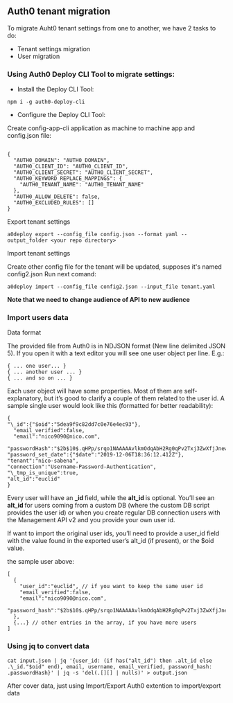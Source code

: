  ## Auth0 tenant migration

To migrate Auht0 tenant settings from one to another, we have 2 tasks to do:

- Tenant settings migration
- User migration

### Using Auth0 Deploy CLI Tool to migrate settings:

- Install the Deploy CLI Tool:

```
npm i -g auth0-deploy-cli
```

- Configure the Deploy CLI Tool:

Create config-app-cli application as machine to machine app and config.json file:

```

{
  "AUTH0_DOMAIN": "AUTH0_DOMAIN",
  "AUTH0_CLIENT_ID": "AUTH0_CLIENT_ID",
  "AUTH0_CLIENT_SECRET": "AUTH0_CLIENT_SECRET",
  "AUTH0_KEYWORD_REPLACE_MAPPINGS": {
    "AUTH0_TENANT_NAME": "AUTH0_TENANT_NAME"
  },
  "AUTH0_ALLOW_DELETE": false,
  "AUTH0_EXCLUDED_RULES": []
}
```

Export tenant settings

```
a0deploy export --config_file config.json --format yaml --output_folder <your repo directory>
```

Import tenant settings

Create other config file for the tenant will be updated, supposes it's named config2.json
Run next comand:

```
a0deploy import --config_file config2.json --input_file tenant.yaml
```

<strong>Note that we need to change audience of API to new audience </strong>

### Import users data

Data format

The provided file from Auth0 is in NDJSON format (New line delimited JSON 5). If you open it with a text editor you will see one user object per line. E.g.:

```
{ ... one user... }
{ ... another user ... }
{ ... and so on ... }
```

Each user object will have some properties. Most of them are self-explanatory, but it’s good to clarify a couple of them related to the user id. A sample single user would look like this (formatted for better readability):

```
{
"\_id":{"$oid":"5dea9f9c82dd7c0e76e4ec93"},
  "email_verified":false,
  "email":"nico9090@nico.com",
  "passwordHash":"$2b$10$.qHPp/srqo1NAAAAAvlkmOdqAbH2Rg0qPv2Txj3ZwXfjJnewSjc4m",
"password_set_date":{"$date":"2019-12-06T18:36:12.412Z"},
"tenant":"nico-sabena",
"connection":"Username-Password-Authentication",
"\_tmp_is_unique":true,
"alt_id":"euclid"
}
```

Every user will have an <b>\_id </b> field, while the <b> alt_id </b> is optional. You’ll see an <b>alt_id </b> for users coming from a custom DB (where the custom DB script provides the user id) or when you create regular DB connection users with the Management API v2 and you provide your own user id.

If want to import the original user ids, you’ll need to provide a user_id field with the value found in the exported user’s alt_id (if present), or the $oid value.

the sample user above:

```
[
  {
    "user_id":"euclid", // if you want to keep the same user id
    "email_verified":false,
    "email":"nico9090@nico.com",
    "password_hash":"$2b$10$.qHPp/srqo1NAAAAAvlkmOdqAbH2Rg0qPv2Txj3ZwXfjJnewSjc4m"
  },
  {...} // other entries in the array, if you have more users
]
```

### Using jq to convert data

```
cat input.json | jq '{user_id: (if has("alt_id") then .alt_id else .\_id."$oid" end), email, username, email_verified, password_hash: .passwordHash}' | jq -s 'del(.[][] | nulls)' > output.json
```

After cover data, just using Import/Export Auth0 extention to import/export data
